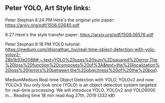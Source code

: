
## Peter YOLO, Art Style links:  

Peter Stephan  8:24 PM
Here's the original yolo paper: https://arxiv.org/pdf/1506.02640.pdf

8:27
Here's the style transfer paper: https://arxiv.org/pdf/1508.06576.pdf

Peter Stephan  8:18 PM
YOLO tutorial: https://medium.com/@jonathan_hui/real-time-object-detection-with-yolo-yolov2-28b1b93e2088#:~:text=YOLO%20uses%20sum%2Dsquared%20error,The%20loss%20function%20composes%20of%3A&text=the%20localization%20loss%20(errors%20between,the%20objectness%20of%20the%20box).

MediumMedium
Real-time Object Detection with YOLO, YOLOv2 and now YOLOv3
You only look once (YOLO) is an object detection system targeted for real-time processing. We will introduce YOLO, YOLOv2 and YOLO9000 in…
Reading time
18 min read
Aug 27th, 2019 (332 kB)
